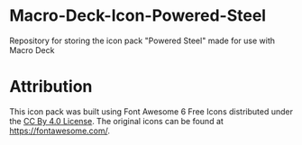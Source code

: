 # Macro-Deck-Icon-Powered-Steel
Repository for storing the icon pack "Powered Steel" made for use with Macro Deck

# Attribution
This icon pack was built using Font Awesome 6 Free Icons distributed under the [CC By 4.0 License](https://fontawesome.com/license/free). The original icons can be found at https://fontawesome.com/.